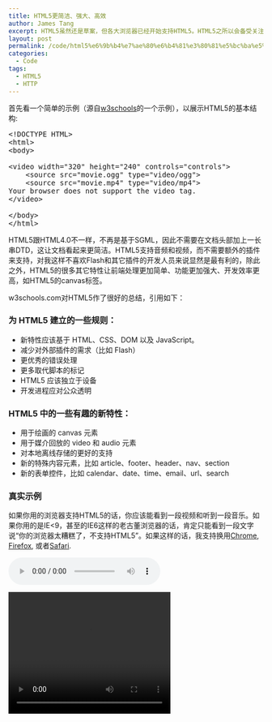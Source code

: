 ```yaml
---
title: HTML5更简洁、强大、高效
author: James Tang
excerpt: HTML5虽然还是草案，但各大浏览器已经开始支持HTML5。HTML5之所以会备受关注，是因为它融入了Web2.0理念，让HTML不仅表示Web内容，同时也让Web成为一个更加强大的应用平台。在我看来，HTML5的特点是简洁、强大、高效。
layout: post
permalink: /code/html5%e6%9b%b4%e7%ae%80%e6%b4%81%e3%80%81%e5%bc%ba%e5%a4%a7%e3%80%81%e9%ab%98%e6%95%88/
categories:
  - Code
tags:
  - HTML5
  - HTTP
---
```

首先看一个简单的示例（源自[w3schools][1]的一个示例），以展示HTML5的基本结构:

<pre class="brush:html">&lt;!DOCTYPE HTML&gt;
&lt;html&gt;
&lt;body&gt;

&lt;video width="320" height="240" controls="controls"&gt;
    &lt;source src="movie.ogg" type="video/ogg"&gt;
    &lt;source src="movie.mp4" type="video/mp4"&gt;
Your browser does not support the video tag.
&lt;/video&gt;

&lt;/body&gt;
&lt;/html&gt;</pre>

HTML5跟HTML4.0不一样，不再是基于SGML，因此不需要在文档头部加上一长串DTD，这让文档看起来更简洁。HTML5支持音频和视频，而不需要额外的插件来支持，对我这样不喜欢Flash和其它插件的开发人员来说显然是最有利的，除此之外，HTML5的很多其它特性让前端处理更加简单、功能更加强大、开发效率更高，如HTML5的canvas标签。

w3schools.com对HTML5作了很好的总结，引用如下：

### 为 HTML5 建立的一些规则：

  * 新特性应该基于 HTML、CSS、DOM 以及 JavaScript。
  * 减少对外部插件的需求（比如 Flash）
  * 更优秀的错误处理
  * 更多取代脚本的标记
  * HTML5 应该独立于设备
  * 开发进程应对公众透明

### HTML5 中的一些有趣的新特性：

  * 用于绘画的 canvas 元素
  * 用于媒介回放的 video 和 audio 元素
  * 对本地离线存储的更好的支持
  * 新的特殊内容元素，比如 article、footer、header、nav、section
  * 新的表单控件，比如 calendar、date、time、email、url、search

### 真实示例

如果你用的浏览器支持HTML5的话，你应该能看到一段视频和听到一段音乐。如果你用的是IE<9，甚至的IE6这样的老古董浏览器的话，肯定只能看到一段文字说“你的浏览器太糟糕了，不支持HTML5”。如果这样的话，我支持换用[Chrome][2], [Firefox][3], 或者[Safari][4].

<audio src="/data/Frederic\_Chopin\_-\_Nocturne\_Eb\_major\_Opus\_9,\_number_2.ogg" controls="controls" autoplay="autoplay">你的浏览器太糟糕了，不支持HTML5</audio>

<video width="320" height="240" controls="controls"><source src="/data/320x240.ogg" type="video/ogg">你的浏览器太糟糕了，不支持HTML5</video>

 [1]: http://www.w3school.com.cn/html5/index.asp
 [2]: http://www.google.com/chrome/intl/en/landing_chrome.html?hl=en "Chrome Download"
 [3]: http://www.mozilla.com/en-US/firefox/all-beta.html "Firefox Download"
 [4]: http://www.apple.com.cn/safari/ "Safari download"